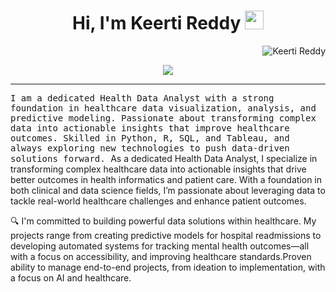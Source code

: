 <h1 align="center">
Hi, I'm Keerti Reddy
  <img src="https://media.giphy.com/media/hvRJCLFzcasrR4ia7z/giphy.gif" width="30"></h1>
 <img src="https://komarev.com/ghpvc/?username=keerti reddy label=Profile%20Views&color=0e75b6&style=flat" align='right' alt="Keerti Reddy" />

<br/>

<p align="center">
  <a href="https://github.com/keerti-reddy/readme-typing-svg">
    <img src="https://readme-typing-svg.herokuapp.com?lines= Health+Data+Analyst; Healthcare+Data+Visualization +Expert ;Data-Driven+Problem+Solver +%7C+Data+Analyst+Enthusiast;Transforming+Data+into+Actionable+Insights&center=true&width=380&height=45">
  </a>
</p>
<hr/>
<samp>
I am a dedicated Health Data Analyst with a strong foundation in healthcare data visualization, analysis, and predictive modeling. Passionate about transforming complex data into actionable insights that improve healthcare outcomes. Skilled in Python, R, SQL, and Tableau, and always exploring new technologies to push data-driven solutions forward.
</samp>
As a dedicated Health Data Analyst, I specialize in transforming complex healthcare data into actionable insights that drive better outcomes in health informatics and patient care. With a foundation in both clinical and data science fields, I’m passionate about leveraging data to tackle real-world healthcare challenges and enhance patient outcomes.

🔍 I'm committed to building powerful data solutions within healthcare. My projects range from creating predictive models for hospital readmissions to developing automated systems for tracking mental health outcomes—all with a focus on accessibility, and improving healthcare standards.Proven ability to manage end-to-end projects, from ideation to implementation, with a focus on AI and healthcare.
</samp>

